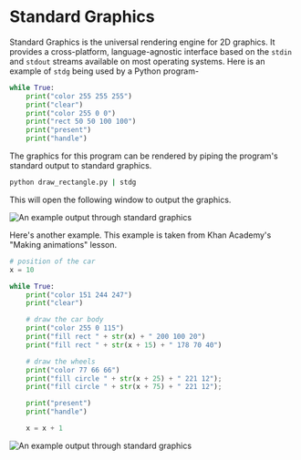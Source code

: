 # Standard Graphics
Standard Graphics is the universal rendering engine for 2D graphics. It provides a cross-platform, language-agnostic interface based on the `stdin` and `stdout` streams available on most operating systems. Here is an example of `stdg` being used by a Python program-
```python
while True:
	print("color 255 255 255")
	print("clear")
	print("color 255 0 0")
	print("rect 50 50 100 100")
	print("present")
	print("handle")
```

The graphics for this program can be rendered by piping the program's standard output to standard graphics.
```cmd
python draw_rectangle.py | stdg
```

This will open the following window to output the graphics.

![An example output through standard graphics](https://i.imgur.com/bPnUYoJ.png)

Here's another example. This example is taken from Khan Academy's "Making animations" lesson.

```python
# position of the car
x = 10

while True:
	print("color 151 244 247")
	print("clear")

	# draw the car body
	print("color 255 0 115")
	print("fill rect " + str(x) + " 200 100 20")
	print("fill rect " + str(x + 15) + " 178 70 40")

	# draw the wheels
	print("color 77 66 66")
	print("fill circle " + str(x + 25) + " 221 12");
	print("fill circle " + str(x + 75) + " 221 12");

	print("present")
	print("handle")

	x = x + 1
```

![An example output through standard graphics](https://i.imgur.com/aRbhapW.png)
